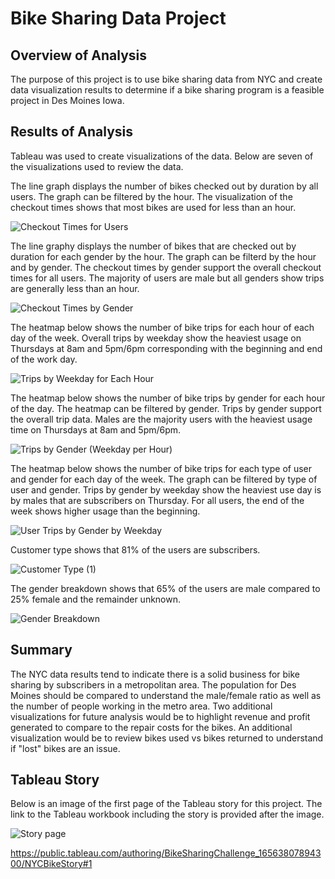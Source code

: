 # Bike Sharing Data Project

## Overview of Analysis

The purpose of this project is to use bike sharing data from NYC and create data visualization results to determine if a bike sharing program is a feasible project in Des Moines Iowa.

## Results of Analysis

Tableau was used to create visualizations of the data.  Below are seven of the visualizations used to review the data.


The line graph displays the number of bikes checked out by duration by all users.  The graph can be filtered by the hour. The visualization of the checkout times shows that most bikes are used for less than an hour.

![Checkout Times for Users](https://user-images.githubusercontent.com/100876517/176071474-0db7907a-f9f2-4b03-ba4a-4b84ec25da34.png)

The line graphy displays the number of bikes that are checked out by duration for each gender by the hour.  The graph can be filterd by the hour and by gender.  The checkout times by gender support the overall checkout times for all users.  The majority of users are male but all genders show trips are generally less than an hour.

![Checkout Times by Gender](https://user-images.githubusercontent.com/100876517/176073148-35857f62-7c1f-448c-860b-d86b09a1697d.png)

The heatmap below shows the number of bike trips for each hour of each day of the week.  Overall trips by weekday show the heaviest usage on Thursdays at 8am and 5pm/6pm corresponding with the beginning and end of the work day.

![Trips by Weekday for Each Hour](https://user-images.githubusercontent.com/100876517/176073175-de46cb4d-61b2-4d52-90e8-df5b614b8b4e.png)

The heatmap below shows the number of bike trips by gender for each hour of the day.  The heatmap can be filtered by gender.  Trips by gender support the overall trip data.  Males are the majority users with the heaviest usage time on Thursdays at 8am and 5pm/6pm.

![Trips by Gender (Weekday per Hour)](https://user-images.githubusercontent.com/100876517/176073204-c843eaea-99b3-4886-a03a-1e1e80dffc18.png)

The heatmap below shows the number of bike trips for each type of user and gender for each day of the week.  The graph can be filtered by type of user and gender.  Trips by gender by weekday show the heaviest use day is by males that are subscribers on Thursday.  For all users, the end of the week shows higher usage than the beginning.

![User Trips by Gender by Weekday](https://user-images.githubusercontent.com/100876517/176073320-ddaed370-e736-48f4-a3e6-faebdfc37812.png)

Customer type shows that 81% of the users are subscribers.

![Customer Type (1)](https://user-images.githubusercontent.com/100876517/176073345-306b5222-a6f2-4d57-bb4e-f8b12a72cb71.png)

The gender breakdown shows that 65% of the users are male compared to 25% female and the remainder unknown.

![Gender Breakdown](https://user-images.githubusercontent.com/100876517/176073366-f8cd98f8-3022-4e72-bd89-0ed6b9b026bc.png)

## Summary 

The NYC data results tend to indicate there is a solid business for bike sharing by subscribers in a metropolitan area.  The population for Des Moines should be compared to understand the male/female ratio as well as the number of people working in the metro area.  Two additional visualizations for future analysis would be to highlight revenue and profit generated to compare to the repair costs for the bikes.  An additional visualization would be to review bikes used vs bikes returned to understand if "lost" bikes are an issue.


## Tableau Story

Below is an image of the first page of the Tableau story for this project.  The link to the Tableau workbook including the story is provided after the image.

![Story page](https://user-images.githubusercontent.com/100876517/176073402-c6ac0335-dcca-4918-b33c-3f34453f8388.png)




https://public.tableau.com/authoring/BikeSharingChallenge_16563807894300/NYCBikeStory#1
